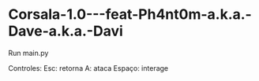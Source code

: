 # Corsala-1.0---feat-Ph4nt0m-a.k.a.-Dave-a.k.a.-Davi

Run main.py

Controles:
Esc: retorna
A: ataca
Espaço: interage

